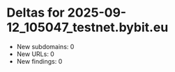 # Deltas for 2025-09-12_105047_testnet.bybit.eu
- New subdomains: 0
- New URLs: 0
- New findings: 0
